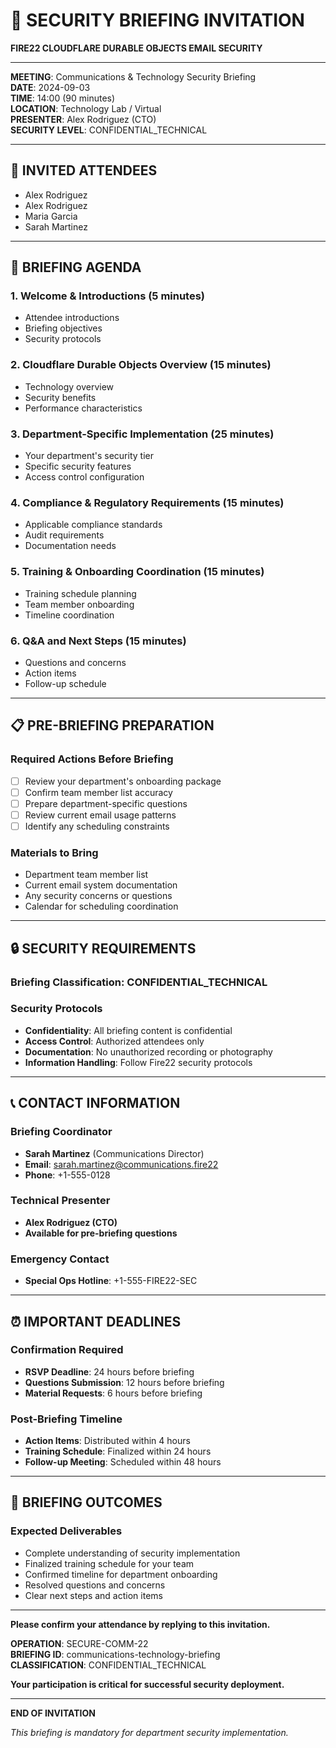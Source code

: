 # 📅 SECURITY BRIEFING INVITATION
**FIRE22 CLOUDFLARE DURABLE OBJECTS EMAIL SECURITY**

---

**MEETING**: Communications & Technology Security Briefing  
**DATE**: 2024-09-03  
**TIME**: 14:00 (90 minutes)  
**LOCATION**: Technology Lab / Virtual  
**PRESENTER**: Alex Rodriguez (CTO)  
**SECURITY LEVEL**: CONFIDENTIAL_TECHNICAL  

---

## 👥 **INVITED ATTENDEES**

- Alex Rodriguez
- Alex Rodriguez
- Maria Garcia
- Sarah Martinez

---

## 🎯 **BRIEFING AGENDA**

### **1. Welcome & Introductions** (5 minutes)
- Attendee introductions
- Briefing objectives
- Security protocols

### **2. Cloudflare Durable Objects Overview** (15 minutes)
- Technology overview
- Security benefits
- Performance characteristics

### **3. Department-Specific Implementation** (25 minutes)
- Your department's security tier
- Specific security features
- Access control configuration

### **4. Compliance & Regulatory Requirements** (15 minutes)
- Applicable compliance standards
- Audit requirements
- Documentation needs

### **5. Training & Onboarding Coordination** (15 minutes)
- Training schedule planning
- Team member onboarding
- Timeline coordination

### **6. Q&A and Next Steps** (15 minutes)
- Questions and concerns
- Action items
- Follow-up schedule

---

## 📋 **PRE-BRIEFING PREPARATION**

### **Required Actions Before Briefing**
- [ ] Review your department's onboarding package
- [ ] Confirm team member list accuracy
- [ ] Prepare department-specific questions
- [ ] Review current email usage patterns
- [ ] Identify any scheduling constraints

### **Materials to Bring**
- Department team member list
- Current email system documentation
- Any security concerns or questions
- Calendar for scheduling coordination

---

## 🔒 **SECURITY REQUIREMENTS**

### **Briefing Classification**: CONFIDENTIAL_TECHNICAL

### **Security Protocols**
- **Confidentiality**: All briefing content is confidential
- **Access Control**: Authorized attendees only
- **Documentation**: No unauthorized recording or photography
- **Information Handling**: Follow Fire22 security protocols

---

## 📞 **CONTACT INFORMATION**

### **Briefing Coordinator**
- **Sarah Martinez** (Communications Director)
- **Email**: sarah.martinez@communications.fire22
- **Phone**: +1-555-0128

### **Technical Presenter**
- **Alex Rodriguez (CTO)**
- **Available for pre-briefing questions**

### **Emergency Contact**
- **Special Ops Hotline**: +1-555-FIRE22-SEC

---

## ⏰ **IMPORTANT DEADLINES**

### **Confirmation Required**
- **RSVP Deadline**: 24 hours before briefing
- **Questions Submission**: 12 hours before briefing
- **Material Requests**: 6 hours before briefing

### **Post-Briefing Timeline**
- **Action Items**: Distributed within 4 hours
- **Training Schedule**: Finalized within 24 hours
- **Follow-up Meeting**: Scheduled within 48 hours

---

## 🎯 **BRIEFING OUTCOMES**

### **Expected Deliverables**
- Complete understanding of security implementation
- Finalized training schedule for your team
- Confirmed timeline for department onboarding
- Resolved questions and concerns
- Clear next steps and action items

---

**Please confirm your attendance by replying to this invitation.**

**OPERATION**: SECURE-COMM-22  
**BRIEFING ID**: communications-technology-briefing  
**CLASSIFICATION**: CONFIDENTIAL_TECHNICAL  

**Your participation is critical for successful security deployment.**

---

**END OF INVITATION**

*This briefing is mandatory for department security implementation.*